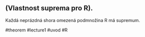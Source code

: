 ## (Vlastnost suprema pro R). 
Každá neprázdná shora omezená podmnožina R má supremum.


#theorem #lecture1 #uvod #R
